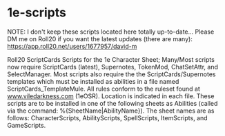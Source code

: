 # 1e-scripts
NOTE: I don't keep these scripts located here totally up-to-date... Please DM me on Roll20 if you want the latest updates (there are many): https://app.roll20.net/users/1677957/david-m

Roll20 ScriptCards Scripts for the 1e Character Sheet; Many/Most scripts now require ScriptCards (latest), Supernotes, TokenMod, ChatSetAttr, and SelectManager. Most scripts also require the the ScriptCards/Supernotes templates which must be installed as abilities in a file named ScriptCards_TemplateMule. All rules conform to the ruleset found at www.viledarkness.com (1eOSR). Location is indicated in each file. These scripts are to be installed in one of the following sheets as Abilities (called via the command: %{SheetName|AbilityName}). The sheet names are as follows: CharacterScripts, AbilityScripts, SpellScripts, ItemScripts, and GameScripts.
